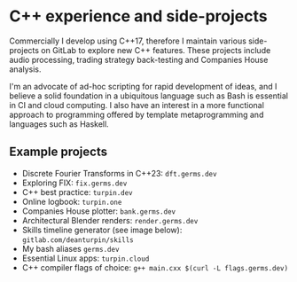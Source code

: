 # C++ experience and side-projects

Commercially I develop using C++17, therefore I maintain various
side-projects on GitLab to explore new C++ features. These projects include audio processing, trading strategy back-testing and Companies
House analysis.

I'm an advocate of ad-hoc scripting for rapid development of ideas, and I
believe a solid foundation in a ubiquitous language such as Bash is essential
in CI and cloud computing. I also have an interest in a more functional
approach to programming offered by template metaprogramming and languages such
as Haskell.

## Example projects

- Discrete Fourier Transforms in C++23: `dft.germs.dev`
- Exploring FIX: `fix.germs.dev`
- C++ best practice: `turpin.dev`
- Online logbook: `turpin.one`
- Companies House plotter: `bank.germs.dev`
- Architectural Blender renders: `render.germs.dev`
- Skills timeline generator (see image below): `gitlab.com/deanturpin/skills`
- My bash aliases `germs.dev`
- Essential Linux apps: `turpin.cloud`
- C++ compiler flags of choice: `g++ main.cxx $(curl -L flags.germs.dev)`


